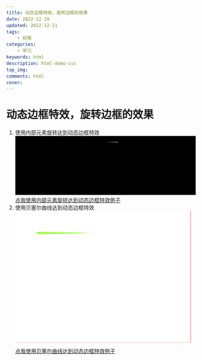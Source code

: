 ```yaml
---
title: 动态边框特效，旋转边框的效果
date: 2022-12-19
updated: 2022-12-21
tags: 
    - 前端
categories: 
    - 学习
keywords: html
description: html-demo-css
top_img: 
comments: html
cover:
---
```

# 动态边框特效，旋转边框的效果
1. 使用内部元素旋转达到动态边框特效
![使用内部元素旋转达到动态边框特效](../photo/使用内部元素旋转达到动态边框特效.gif)
[点我使用内部元素旋转达到动态边框特效例子](https://yydha.gitee.io/html-demo/html/使用内部元素旋转达到动态边框特效.html)
2. 使用贝塞尔曲线达到动态边框特效
![使用贝塞尔曲线达到动态边框特效](../photo/贝塞尔曲线(彗星扫尾特效).gif)
[点我使用贝塞尔曲线达到动态边框特效例子](https://yydha.gitee.io/html-demo/html/贝塞尔曲线(彗星扫尾特效).html)